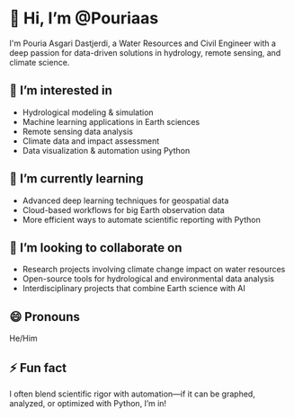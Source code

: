 # 👋 Hi, I’m @Pouriaas

I'm Pouria Asgari Dastjerdi, a Water Resources and Civil Engineer with a deep passion for data-driven solutions in hydrology, remote sensing, and climate science.

## 👀 I’m interested in
- Hydrological modeling & simulation  
- Machine learning applications in Earth sciences  
- Remote sensing data analysis  
- Climate data and impact assessment  
- Data visualization & automation using Python

## 🌱 I’m currently learning
- Advanced deep learning techniques for geospatial data  
- Cloud-based workflows for big Earth observation data  
- More efficient ways to automate scientific reporting with Python

## 💞️ I’m looking to collaborate on
- Research projects involving climate change impact on water resources  
- Open-source tools for hydrological and environmental data analysis  
- Interdisciplinary projects that combine Earth science with AI

## 😄 Pronouns
He/Him

## ⚡ Fun fact
I often blend scientific rigor with automation—if it can be graphed, analyzed, or optimized with Python, I’m in!
